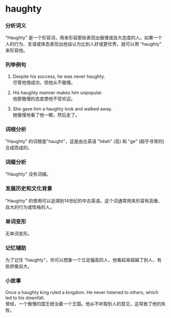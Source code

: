 # haughty

### 分析词义

  

"Haughty" 是一个形容词，用来形容那些表现出傲慢或自大态度的人。如果一个人的行为、言语或体态表现出他自认为比别人好或更优秀，就可以用 "haughty" 来形容他。

  

### 列举例句

  

1.  Despite his success, he was never haughty.  
    尽管他很成功，但他从不傲慢。
    
      
    
2.  His haughty manner makes him unpopular.  
    他那傲慢的态度使他不受欢迎。
    
      
    
3.  She gave him a haughty look and walked away.  
    她傲慢地看了他一眼，然后走了。
    
      
    

  

### 词根分析

  

"Haughty" 的词根是"haught"，这是由古英语 "hēah" (高) 和 "ge" (超乎寻常的)合成而成的。

  

### 词缀分析

  

"Haughty" 没有词缀。

  

### 发展历史和文化背景

  

"Haughty" 的使用可以追溯到14世纪的中古英语。这个词通常用来形容有高傲、自大的行为或性格的人。

  

### 单词变形

  

无单词变形。

  

### 记忆辅助

  

为了记住 "haughty"，你可以想象一个立足偏高的人，他看起来超越了别人，有些骄傲自大。

  

### 小故事

  

Once a haughty king ruled a kingdom. He never listened to others, which led to his downfall.  
曾经，一个傲慢的国王统治着一个王国。他从不听取别人的意见，这导致了他的失败。
